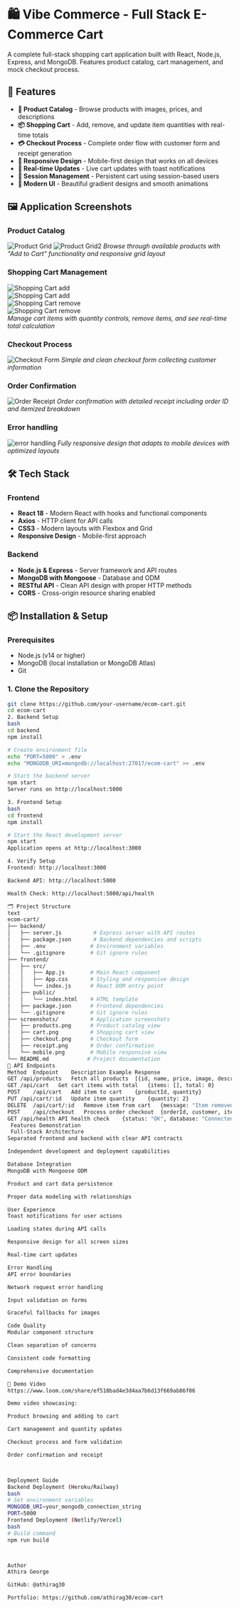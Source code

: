 # 🛍️ Vibe Commerce - Full Stack E-Commerce Cart

A complete full-stack shopping cart application built with React, Node.js, Express, and MongoDB. Features product catalog, cart management, and mock checkout process.


## 🚀 Features

- **🛒 Product Catalog** - Browse products with images, prices, and descriptions
- **📦 Shopping Cart** - Add, remove, and update item quantities with real-time totals
- **💳 Checkout Process** - Complete order flow with customer form and receipt generation
- **📱 Responsive Design** - Mobile-first design that works on all devices
- **🎯 Real-time Updates** - Live cart updates with toast notifications
- **🔐 Session Management** - Persistent cart using session-based users
- **🎨 Modern UI** - Beautiful gradient designs and smooth animations

## 🖼️ Application Screenshots

### Product Catalog
![Product Grid](screenshots/image.png)
![Product Grid2](screenshots/img2.png)
*Browse through available products with "Add to Cart" functionality and responsive grid layout*

### Shopping Cart Management
![Shopping Cart add](screenshots/img3.png)  
![Shopping Cart add](screenshots/img4.png)  
![Shopping Cart remove](screenshots/img5.png)  
![Shopping Cart remove](screenshots/img6.png)  
*Manage cart items with quantity controls, remove items, and see real-time total calculation*

### Checkout Process
![Checkout Form](screenshots/img7.png)
*Simple and clean checkout form collecting customer information*

### Order Confirmation
![Order Receipt](screenshots/img9.png)
*Order confirmation with detailed receipt including order ID and itemized breakdown*

### Error handling
![error handling](screenshots/img8.png)
*Fully responsive design that adapts to mobile devices with optimized layouts*

## 🛠️ Tech Stack

### Frontend
- **React 18** - Modern React with hooks and functional components
- **Axios** - HTTP client for API calls
- **CSS3** - Modern layouts with Flexbox and Grid
- **Responsive Design** - Mobile-first approach

### Backend
- **Node.js & Express** - Server framework and API routes
- **MongoDB with Mongoose** - Database and ODM
- **RESTful API** - Clean API design with proper HTTP methods
- **CORS** - Cross-origin resource sharing enabled

## 📦 Installation & Setup

### Prerequisites
- Node.js (v14 or higher)
- MongoDB (local installation or MongoDB Atlas)
- Git

### 1. Clone the Repository
```bash
git clone https://github.com/your-username/ecom-cart.git
cd ecom-cart
2. Backend Setup
bash
cd backend
npm install

# Create environment file
echo "PORT=5000" > .env
echo "MONGODB_URI=mongodb://localhost:27017/ecom-cart" >> .env

# Start the backend server
npm start
Server runs on http://localhost:5000

3. Frontend Setup
bash
cd frontend
npm install

# Start the React development server
npm start
Application opens at http://localhost:3000

4. Verify Setup
Frontend: http://localhost:3000

Backend API: http://localhost:5000

Health Check: http://localhost:5000/api/health

🗂️ Project Structure
text
ecom-cart/
├── backend/
│   ├── server.js          # Express server with API routes
│   ├── package.json       # Backend dependencies and scripts
│   ├── .env              # Environment variables
│   └── .gitignore        # Git ignore rules
├── frontend/
│   ├── src/
│   │   ├── App.js        # Main React component
│   │   ├── App.css       # Styling and responsive design
│   │   └── index.js      # React DOM entry point
│   ├── public/
│   │   └── index.html    # HTML template
│   ├── package.json      # Frontend dependencies
│   └── .gitignore        # Git ignore rules
├── screenshots/          # Application screenshots
│   ├── products.png      # Product catalog view
│   ├── cart.png          # Shopping cart view
│   ├── checkout.png      # Checkout form
│   ├── receipt.png       # Order confirmation
│   └── mobile.png        # Mobile responsive view
└── README.md            # Project documentation
📡 API Endpoints
Method	Endpoint	Description	Example Response
GET	/api/products	Fetch all products	[{id, name, price, image, description}]
GET	/api/cart	Get cart items with total	{items: [], total: 0}
POST	/api/cart	Add item to cart	{productId, quantity}
PUT	/api/cart/:id	Update item quantity	{quantity: 2}
DELETE	/api/cart/:id	Remove item from cart	{message: "Item removed"}
POST	/api/checkout	Process order checkout	{orderId, customer, items, total}
GET	/api/health	API health check	{status: "OK", database: "Connected"}
 Features Demonstration
 Full-Stack Architecture
Separated frontend and backend with clear API contracts

Independent development and deployment capabilities

Database Integration
MongoDB with Mongoose ODM

Product and cart data persistence

Proper data modeling with relationships

User Experience
Toast notifications for user actions

Loading states during API calls

Responsive design for all screen sizes

Real-time cart updates

Error Handling
API error boundaries

Network request error handling

Input validation on forms

Graceful fallbacks for images

Code Quality
Modular component structure

Clean separation of concerns

Consistent code formatting

Comprehensive documentation

🎥 Demo Video
https://www.loom.com/share/ef510bad4e3d4aa7b6d13f669ab86f06

Demo video showcasing:

Product browsing and adding to cart

Cart management and quantity updates

Checkout process and form validation

Order confirmation and receipt



Deployment Guide
Backend Deployment (Heroku/Railway)
bash
# Set environment variables
MONGODB_URI=your_mongodb_connection_string
PORT=5000
Frontend Deployment (Netlify/Vercel)
bash
# Build command
npm run build



Author
Athira George

GitHub: @athirag30

Portfolio: https://github.com/athirag30/ecom-cart

